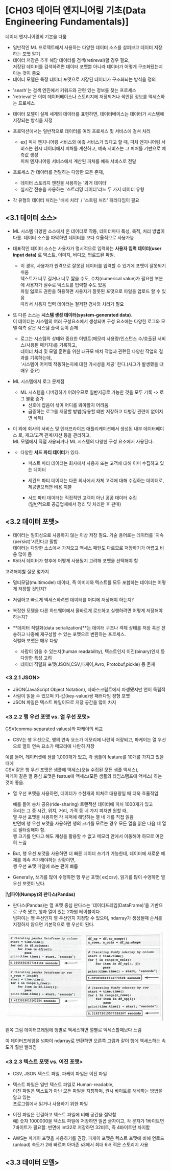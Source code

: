 # [CH03 데이터 엔지니어링 기초(Data Engineering Fundamentals)]   

데이터 엔지니어링의 기본을 다룸    

- 일반적인 ML 프로젝트에서 사용하는 다양한 데이터 소스를 살펴보고 데이터 저장하는 포맷 알기     
- 데이터 저장은 추후 해당 데이터를 검색(retireval)할 경우 필요,     
  저장된 데이터를 검색하려면 데이터 포맷뿐 아니라 데이터가 어떻게 구조화됐는지 아는 것이 중요     
- 데이터 모델은 특정 데이터 포맷으로 저장된 데이터가 구조화되는 방식을 정의    

* 'searh'는 검색 엔진에서 키워드와 관련 있는 정보를 찾는 프로세스   
* 'retrieval'은 이미 데이터베이스나 스토리지에 저장되거나 색인된 정보를 액세스하는 프로세스   

- 데이터 모델이 실제 세계의 데이터를 표현하면, 데이터베이스는 데이터가 시스템에 저장되는 방식을 지정   
- 프로덕션에서는 일반적으로 데이터를 여러 프로세스 및 서비스에 걸쳐 처리   
  - ex] 피처 엔지니어링 서비스와 예측 서비스가 있다고 할 때,
    피처 엔지니어링 서비스는 원시 데이터에서 피처를 계산하고, 예측 서비스는 그 피처를 기반으로 예측값 생성   
    피처 엔지니어링 서비스에서 계산된 피처를 예측 서비스로 전달

- 프로세스 간 데이터를 전달하는 다양한 모든 존재,   
  - 데이터 스토리지 엔진을 사용하는 '과거 데이터'
  - 실시간 전송을 사용하는 '스트리밍 데이터'라느 두 가지 데이터 유형

- 각 유형의 데이터 처리는 '배치 처리' / '스트림 처리' 패러다임이 필요


## <3.1 데이터 소스>

- ML 시스템 다양한 소스에서 온 데이터로 작동,
  데이터마다 특성, 목적, 처리 방법이 다름. 데이터 소스를 파악하면 데이터를 보다 효율적으로 사용가능

- 대표적인 데이터 소스는 사용자가 명시적으로 입력하는 **사용자 입력 데이터(user input data)** 로 텍스트, 이미지, 비디오, 업로드된 파일.    
    - 이 경우, 사용자가 원격으로 잘못된 데이터를 입력할 수 있기에 포맷이 잘못되기 쉬움    
        텍스트가 너무 길거나 너무 짧을 수도, 수치(numerical value)가 필요한 부분에 사용자가 실수로 텍스트를 입력할 수도 있음   
        파일 얿로드 권한을 허용하면 사용자가 잘못된 포맷으로 파일을 업로드 할 수 있음   
        따라서 사용자 입력 데이터는 철저한 검사와 처리가 필요      


- 또 다른 소스는 **시스템 생성 데이터(system-generated data)**.   
  이 데이터는 시스템의 여러 구성요소에서 생성되며 구성 요소에는 다양한 로그와 모델 예측 같은 시스템 출력 등이 존재   

  - 로그는 시스템의 상태와 중요한 이벤트(메모리 사용량/인스턴스 수/호출된 서비스/사용된 패키지)를 기록하고,   
    데이터 처리 및 모델 훈련을 위한 대규모 배치 작업과 관련된 다양한 작업의 결과를 기록하는데,     
    '시스템이 어떠헥 작동하는지에 대한 가시성을 제공' 한다.(사고가 발생했을 떄 매우 중요)


- ML 시스템에서 로그 문제점
  -  ML 시스템을 디버깅하기 어려우므로 일반저긍로 가능한 것을 모두 기록 -> 로그 볼륨 증가
     -  신호에 잡음이 섞여 어디를 봐야할지 어려움
     -  급증하는 로그를 저장할 방법(유용할 떄만 저장하고 디벙깅 관련이 없어지면 삭제)


- 이 외에 회사의 서비스 및 엔터프라이즈 애플리케이션에서 생성된 내부 데이터베이스 로, 재고/고객 관계/자산 등을 관리하고,    
   ML 모델에서 직접 사용되거나 ML 시스템의 다양한 구성 요소에서 사용된다.


- + 다양한 **서드 파티 데이터**가 있다.   
    - 퍼스트 파티 데이터는 회사에서 사용자 또는 고객에 대해 이미 수집하고 있는 데이터   
    - 세컨드 파티 데이터는 다른 회사에서 자체 고객에 대해 수집하는 데이터로, 제공받으러면 비용 지불  

    - 서드 파티 데이터는  직접적인 고객이 아닌 공공 데이터 수집   
    (일반적으로 공급업체에서 정리 및 처리한 후 판매)




## <3.2 데이터 포맷>    

- 데이터는 일회성으로 사용하지 않는 이상 저장 필요. 기술 용어로는 데이터를 '지속(persist)'시킨다고 말함   
  데이터는 다양한 소스에서 가져오고 액세스 패턴도 다르므로 저장하기가 어렵고 비용 많이 듬     
- 따라서  데이터가 향후에 어떻게 사용될지 고려해 포맷을 선택해야 함  


고려해야핧 질문 몇가지   
- 멀티모달(multimodel) 데이터, 즉 이미지와 텍스트를 모두 포함하는 데이터는 어떻게 저장할 것인지?  
- 저렴하고 빠르게 액세스하려면 데이터를 어디에 저장해야 하는지?   
- 복잡한 모델을 다른 하드웨어에서 올바르게 로드하고 실행하려면 어떻게 저장해야 하는지?   


- **데이터 직렬화(data serialization)**는 데이터 구조나 객체 상태를 저장 혹은 전송하고 나중에 재구성할 수 있는 포맷으로 변환하는 프로세스.   
  직렬화 포맷은 매우 다양   
  - 사람이 읽을 수 있는지(human readability), 텍스트인지 이진(binary)인지 등 다양한 특성 고려   
  - 데이터 직렬화 포맷(JSON,CSV,파케이,Avro, Protobuf,pickle) 등 존재   


### <3.2.1 JSON>    

- JSON(JavaScript Object Notation), 자바스크립트에서 파생됐지만 언어 독립적   
- 사람이 읽을 수 있으며 키-값(key-value)쌍 패러다임  정형 포맷   
- JSON 파일은 텍스트 파일이므로 저장 공간을 많이 차지


### <3.2.2 행 우선 포맷 vs. 열 우선 포맷>    

CSV(comma-separated values)와 파케이의 비교


+ CSV는 행 우선으로, 행의 연속 요소가 메모리에 나란히 저장되고, 파케이는 열 우선으로 열의 연속 요소가 메모리에 나란히 저장   

예를 들어, 데이터셋에 샘플 1,000개가 있고, 각 샘플이 feature를 10개를 가지고 있을 때에   
CSV 같은 행 우선 포맷은 샘플에 액세스(오늘 수집된 모든 샘플 액세스),    
파케이 같은 열 중심 포맷은 featue에 액세스(모든 샘플의 타임스탬프에 액세스) 하는 것이 좋음.   



+ 열 우선 포맷을 사용하면, 데이터가 수천개의 피처로 대용량일 때 더욱 효율적임   
  
  예를 들어 승차 공유(ride-sharing) 트랜잭션 데이터에 피처 1000개가 있고    
  우리는 그 중 시간, 위치, 거리, 가격 등 네 가지 피처만 원할 때,    
  열 우선 포맷을 사용하면 각 치퍼에 해당하는 열 네 개를 직접 읽음   
  반면에 행 우선 포맷을 사용하면 행의 크기를 모르는 경우 모든 열을 읽은 다음 네 열로 필터링해야 함.  
  행 크기를 안다고 해도 캐싱을 활용할 수 없고 메모리 안에서 이동해야 하므로 여전히 느림   

- But, 행 우선 포맷을 사용하면 더 빠른 데이터 쓰기가 가능한데, 데이터에 새로운 예제를 계속 추가해야하는 상황이면,   
  행 우선 포맷 파일에 쓰는 편이 빠름   

- Generally, 쓰기를 많이 수행하면 행 우선 포맷( ex)csv), 읽기를 많이 수앵하면 열 우선 포맷이 낫다.   


|**넘파이(Numpy)와 판다스(Pandas)**

- 판다스(Pandas)는 열 포맷 중심
  판다스는 '데이터프레임(DataFrame)'을 기반으로 구축 됐고, 행과 열이 있는 2차원 테이블이다.   
  넘파이는 행 우선인지 열 우선인지 지정할 수 있으며, ndarray가 생성될때 순서를 지정하지 않으면 기본적으로 행 우선이 된다.


![img](img/fig3-2.png)

왼쪽 그림 데이터프레임에 행별로 액세스하면 열별로 엑세스할때보다 느림   

이 데이터프레임을 넘파이 ndarray로 변환하면 오른쪽 그림과 같이 행에 엑세스하는 속도가 훨씬 빨라짐   



### <3.2.3 텍스트 포맷 vs. 이진 포맷>   

- CSV, JSON 텍스트 파일, 파케이 파일은 이진 파일   

- 텍스트 파일은 일반 텍스트 파일로 Human-readable,   
  이진 파일은 텍스트가 아닌 모든 파일을 지칭하며, 원시 바이트를 해석하는 방법을 알고 있는  
  프로그램에서 읽거나 사용하기 위한 파일   

- 이진 파일은 간결하고 텍스트 파일에 비해 공간을 절약함  
  예) 숫자 1000000을 텍스트 파일에 저장하면 일곱 글자이고, 각 문자가 1바이트면 7바이트가 필요함. 반면에 int32로 저장하면 32비트, 즉 4바이트만 차지함


- AWS는 파케이 포맷을 사용하기를 권장, 파케이 포맷은 텍스트 포맷에 비해 언로드(unload) 속도가 2배 빠르며 아마존 s3에서 최대 6배 적은 스토리지 사용 



## <3.3 데이터 모델>    
